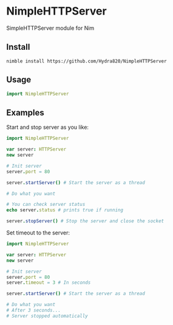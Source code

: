 # NimpleHTTPServer
SimpleHTTPServer module for Nim

## Install
```
nimble install https://github.com/Hydra820/NimpleHTTPServer
```

## Usage
```Nim
import NimpleHTTPServer
```

## Examples
Start and stop server as you like:
```Nim
import NimpleHTTPServer

var server: HTTPServer
new server

# Init server
server.port = 80

server.startServer() # Start the server as a thread

# Do what you want

# You can check server status
echo server.status # prints true if running

server.stopServer() # Stop the server and close the socket
```

Set timeout to the server:
```Nim
import NimpleHTTPServer

var server: HTTPServer
new server

# Init server
server.port = 80
server.timeout = 3 # In seconds

server.startServer() # Start the server as a thread

# Do what you want
# After 3 seconds...
# Server stopped automatically
```
